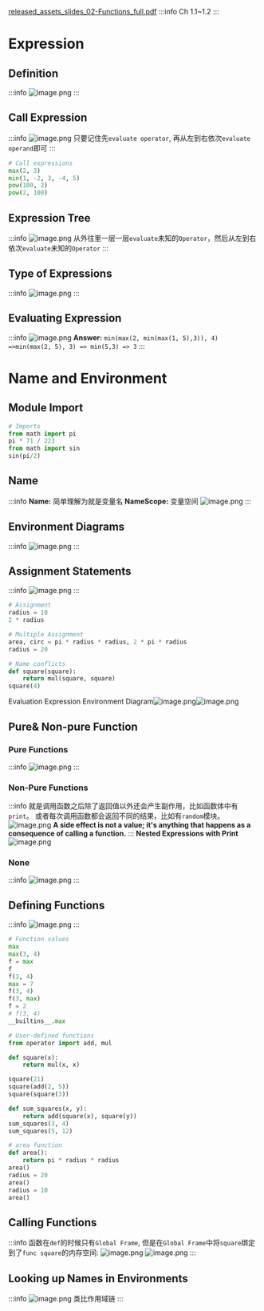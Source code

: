 [released_assets_slides_02-Functions_full.pdf](https://www.yuque.com/attachments/yuque/0/2022/pdf/12393765/1672219108534-1fb97166-08f3-42f7-95fd-28b07706d193.pdf)
:::info
Ch 1.1~1.2
:::

# Expression
## Definition
:::info
![image.png](./Lecture_Reading.assets/20230302_1003416985.png)
:::

## Call Expression
:::info
![image.png](./Lecture_Reading.assets/20230302_1003416406.png)
只要记住先`evaluate operator`, 再从左到右依次`evaluate operand`即可
:::
```python
# Call expressions
max(2, 3)
min(1, -2, 3, -4, 5)
pow(100, 2)
pow(2, 100)
```

## Expression Tree
:::info
![image.png](./Lecture_Reading.assets/20230302_1003415827.png)
从外往里一层一层`evaluate`未知的`Operator`，然后从左到右依次`evaluate`未知的`Operator`
:::

## Type of Expressions
:::info
![image.png](./Lecture_Reading.assets/20230302_1003412955.png)
:::


## Evaluating Expression
:::info
![image.png](./Lecture_Reading.assets/20230302_1003422106.png)
**Answer:**
`min(max(2, min(max(1, 5),3)), 4) =>min(max(2, 5), 3) => min(5,3) => 3`
:::

# Name and Environment
## Module Import
```python
# Imports
from math import pi
pi * 71 / 223
from math import sin
sin(pi/2)
```

## Name
:::info
**Name:** 简单理解为就是变量名
**NameScope:** 变量空间
![image.png](./Lecture_Reading.assets/20230302_1003427338.png)
:::


## Environment Diagrams
:::info
![image.png](./Lecture_Reading.assets/20230302_1003427041.png)
:::


## Assignment Statements
:::info
![image.png](./Lecture_Reading.assets/20230302_1003424348.png)
:::
```python
# Assignment
radius = 10
2 * radius

# Multiple Assignment
area, circ = pi * radius * radius, 2 * pi * radius
radius = 20

# Name conflicts
def square(square):
    return mul(square, square)
square(4)

```
Evaluation Expression Environment Diagram![image.png](./Lecture_Reading.assets/20230302_1003423152.png)![image.png](./Lecture_Reading.assets/20230302_1003423194.png)


## Pure& Non-pure Function
### Pure Functions
:::info
![image.png](./Lecture_Reading.assets/20230302_1003422462.png)
:::

### Non-Pure Functions
:::info
就是调用函数之后除了返回值以外还会产生副作用，比如函数体中有`print`。
或者每次调用函数都会返回不同的结果，比如有`random`模块。
![image.png](./Lecture_Reading.assets/20230302_1003429166.png)
**A side effect is not a value; it's anything that happens as a consequence of calling a function.**
:::
**Nested Expressions with Print**![image.png](./Lecture_Reading.assets/20230302_1003439219.png)



### None
:::info
![image.png](./Lecture_Reading.assets/20230302_1003437016.png)
:::

## Defining Functions
:::info
![image.png](./Lecture_Reading.assets/20230302_1003435178.png)
:::
```python
# Function values
max
max(3, 4)
f = max
f
f(3, 4)
max = 7
f(3, 4)
f(3, max)
f = 2
# f(3, 4)
__builtins__.max

# User-defined functions
from operator import add, mul

def square(x):
    return mul(x, x)

square(21)
square(add(2, 5))
square(square(3))

def sum_squares(x, y):
    return add(square(x), square(y))
sum_squares(3, 4)
sum_squares(5, 12)

# area function
def area():
    return pi * radius * radius
area()
radius = 20
area()
radius = 10
area()
```


## Calling Functions
:::info
函数在`def`的时候只有`Global Frame`, 但是在`Global Frame`中将`square`绑定到了`func square`的内存空间:
![image.png](./Lecture_Reading.assets/20230302_1003446397.png)
![image.png](./Lecture_Reading.assets/20230302_1003448318.png)
:::

## Looking up Names in Environments
:::info
![image.png](./Lecture_Reading.assets/20230302_1003449068.png)
类比作用域链
:::
